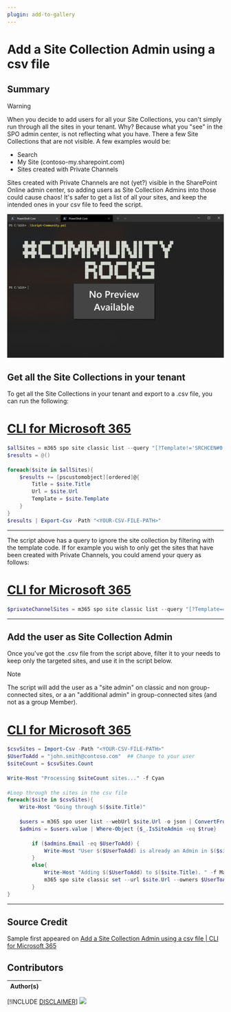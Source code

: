 ```yaml
---
plugin: add-to-gallery
---
```


# Add a Site Collection Admin using a csv file

## Summary

>[!warning]
> When you decide to add users for all your Site Collections, you can't simply run through all the sites in your tenant. Why? Because what you "see" in the SPO admin center, is not reflecting what you have. There a few Site Collections that are not visible. A few examples would be:
>
> - Search
> - My Site (contoso-my.sharepoint.com)
> - Sites created with Private Channels
>
> Sites created with Private Channels are not (yet?) visible in the SharePoint Online admin center, so adding users as Site Collection Admins into those could cause chaos! It's safer to get a list of all your sites, and keep the intended ones in your csv file to feed the script.

![Example Screenshot](assets/example.png)

## Get all the Site Collections in your tenant

To get all the Site Collections in your tenant and export to a .csv file, you can run the following:

# [CLI for Microsoft 365](#tab/cli-m365-ps1)
```powershell
$allSites = m365 spo site classic list --query "[?Template!='SRCHCEN#0']" -o json | ConvertFrom-Json
$results = @()

foreach($site in $allSites){
    $results += [pscustomobject][ordered]@{
        Title = $site.Title
        Url = $site.Url
        Template = $site.Template
    }
}
$results | Export-Csv -Path "<YOUR-CSV-FILE-PATH>"
```
***

 The script above has a query to ignore the site collection by filtering with the template code. If for example you wish to only get the sites that have been created with Private Channels, you could amend your query as follows:
 
# [CLI for Microsoft 365](#tab/cli-m365-ps2)
```powershell
$privateChannelSites = m365 spo site classic list --query "[?Template=='TEAMCHANNEL#0']" -o json | ConvertFrom-Json
```
***

## Add the user as Site Collection Admin

Once you've got the .csv file from the script above, filter it to your needs to keep only the targeted sites, and use it in the script below.
 
> [!note]
> The script will add the user as a "site admin" on classic and non group-connected sites, or a an "additional admin" in group-connected sites (and not as a group Member).
 
# [CLI for Microsoft 365](#tab/cli-m365-ps3)
```powershell
$csvSites = Import-Csv -Path "<YOUR-CSV-FILE-PATH>"
$UserToAdd = "john.smith@contoso.com"  ## Change to your user
$siteCount = $csvSites.Count

Write-Host "Processing $siteCount sites..." -f Cyan

#Loop through the sites in the csv file
foreach($site in $csvSites){
    Write-Host "Going through $($site.Title)" 
    
    $users = m365 spo user list --webUrl $site.Url -o json | ConvertFrom-Json
    $admins = $users.value | Where-Object {$_.IsSiteAdmin -eq $true}
        
        if ($admins.Email -eq $UserToAdd) {
            Write-Host "User $($UserToAdd) is already an Admin in $($site.Title)." -f Green
        }
        else{
            Write-Host "Adding $($UserToAdd) to $($site.Title). " -f Magenta
            m365 spo site classic set --url $site.Url --owners $UserToAdd
        }
}
```
***

## Source Credit

Sample first appeared on [Add a Site Collection Admin using a csv file | CLI for Microsoft 365](https://pnp.github.io/cli-microsoft365/sample-scripts/spo/add-site-collection-admin-using-csv-file/)

## Contributors

| Author(s) |
|-----------|



[!INCLUDE [DISCLAIMER](../../docfx/includes/DISCLAIMER.md)]
<img src="https://telemetry.sharepointpnp.com/script-samples/scripts/spo-add-site-collection-admin-using-csv-file" aria-hidden="true" />